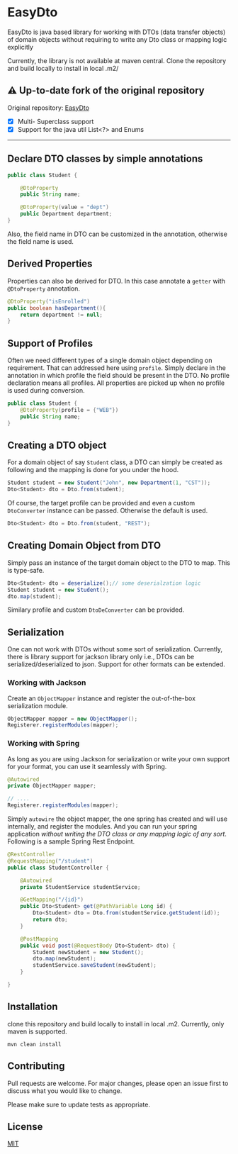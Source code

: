 # EasyDto
EasyDto is java based library for working with DTOs (data transfer objects) of domain objects without requiring to
write any Dto class or mapping logic explicitly

Currently, the library is not available at maven central. Clone the repository and build locally to install in local .m2/

## ⚠️ Up-to-date fork of the original repository 

Original repository: [EasyDto](https://github.com/rahul-acr/easy-dto-core)

- [x] Multi- Superclass support
- [x] Support for the java util List<?> and Enums

---

## Declare DTO classes by simple annotations

```java
public class Student {

    @DtoProperty
    public String name;

    @DtoProperty(value = "dept")
    public Department department;
}
```

Also, the field name in DTO can be customized in the annotation, otherwise the field name is used.

## Derived Properties

Properties can also be derived for DTO. In this case annotate a `getter` with `@DtoProperty` annotation.

```java
@DtoProperty("isEnrolled")
public boolean hasDepartment(){
    return department != null;
}
```

## Support of Profiles

Often we need different types of a single domain object depending on requirement. That can addressed here using
`profile`. Simply declare in the annotation in which profile the field should be present in the DTO. No profile
declaration means all profiles. All properties are picked up when no profile is used during conversion.

```java
public class Student {
    @DtoProperty(profile = {"WEB"})
    public String name;
}
```

## Creating a DTO object

For a domain object of say `Student` class, a DTO can simply be created as following and the mapping is done for
you under the hood.

```java
Student student = new Student("John", new Department(1, "CST"));
Dto<Student> dto = Dto.from(student);
```

Of course, the target profile can be provided and even a custom `DtoConverter` instance can be passed. Otherwise the
default is used.

```java
Dto<Student> dto = Dto.from(student, "REST");
```

## Creating Domain Object from DTO

Simply pass an instance of the target domain object to the DTO to map. This is type-safe.

```java
Dto<Student> dto = deserialize();// some deserialzation logic
Student student = new Student();
dto.map(student);
```

Similary profile and custom `DtoDeConverter` can be provided.

## Serialization

One can not work with DTOs without some sort of serialization. Currently, there is library support for jackson library
only i.e., DTOs can be serialized/deserialized to json. Support for other formats can be extended.

### Working with Jackson

Create an `ObjectMapper` instance and register the out-of-the-box serialization module.

```java
ObjectMapper mapper = new ObjectMapper();
Registerer.registerModules(mapper);
```

### Working with Spring

As long as you are using Jackson for serialization or write your own support for your format, you can use it seamlessly
with Spring.

```java
@Autowired
private ObjectMapper mapper;

// ....
Registerer.registerModules(mapper);
```

Simply `autowire` the object mapper, the one spring has created and will use internally, and register the modules. And
you can run your spring application *without writing the DTO class or any mapping logic of any sort*. Following is a 
sample Spring Rest Endpoint.

```java
@RestController
@RequestMapping("/student")
public class StudentController {

    @Autowired
    private StudentService studentService;

    @GetMapping("/{id}")
    public Dto<Student> get(@PathVariable Long id) {
        Dto<Student> dto = Dto.from(studentService.getStudent(id));
        return dto;
    }

    @PostMapping
    public void post(@RequestBody Dto<Student> dto) {
        Student newStudent = new Student();
        dto.map(newStudent);
        studentService.saveStudent(newStudent);
    }

}
```


## Installation

clone this repository and build locally to install in local .m2. Currently, only maven is supported.

```shell
mvn clean install
```

## Contributing
Pull requests are welcome. For major changes, please open an issue first to discuss what you would like to change.

Please make sure to update tests as appropriate.

## License
[MIT](https://choosealicense.com/licenses/mit/)
